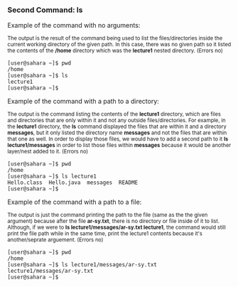 ### Second Command: ls

Example of the command with no arguments:

<sup> The output is the result of the command being used to list the files/directories inside the current working directory of the given path. In this case, there was no given path so it listed the contents of the **/home** directory which was the **lecture1** nested directory. (Errors no)
```
[user@sahara ~]$ pwd
/home
[user@sahara ~]$ ls
lecture1
[user@sahara ~]$ 
```

Example of the command with a path to a directory:

<sup> The output is the command listing the contents of the **lecture1** directory, which are files and directories that are only within it and not any outside files/directories. For example, in the **lecture1** directory, the **ls** command displayed the files that are within it and a directory **messages**, but it only listed the directory name **messages** and not the files that are within that one as well. In order to display those files, we would have to add a second path to it **ls lecture1/messages** in order to list those files within **messages** because it would be another layer/nest added to it. (Errors no)
```
[user@sahara ~]$ pwd
/home
[user@sahara ~]$ ls lecture1
Hello.class  Hello.java  messages  README
[user@sahara ~]$ 
```

Example of the command with a path to a file:

<sup> The output is just the command printing the path to the file (same as the the given argument) because after the file **ar-sy.txt**, there is no directory or file inside of it to list. Although, if we were to **ls lecture1/messages/ar-sy.txt lecture1**, the command would still print the file path while in the same time, print the lecture1 contents because it's another/seprate arguement. (Errors no)
```
[user@sahara ~]$ pwd
/home
[user@sahara ~]$ ls lecture1/messages/ar-sy.txt
lecture1/messages/ar-sy.txt
[user@sahara ~]$ 
```

